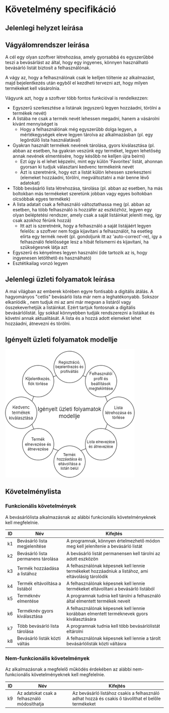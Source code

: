 # Követelmény specifikáció

## Jelenlegi helyzet leírása

## Vágyálomrendszer leírása

A cél egy olyan szoftver létrehozása, amely gyorsabbá és egyszerűbbé teszi a bevásárlást az által, hogy egy ingyenes, könnyen használható bevásárló listát biztosít a felhasználónak.

A vágy az, hogy a felhasználónak csak le kelljen töltenie az alkalmazást, majd bejelentkezés után egyből el kezdheti tervezni azt, hogy milyen termékeket kell vásárolnia.

Vágyunk azt, hogy a szoftver több fontos funkcióval is rendelkezzen:

- Egyszerű szerkesztése a listának (egyszerű legyen hozzáadni, törölni a termékek nevét)
- A listába ne csak a termék nevét lehessen megadni, hanem a vásárolni kívánt mennyiséget is
  - Hogy a felhasználónak még egyszerűbb dolga legyen, a mértékegységek eleve legyen tárolva az alkalmazásban (pl. egy legördülő lista használatával)
- Gyakran használt termékek nevének tárolása, gyors kiválasztása (pl. abban az esetben, ha gyakran veszünk egy terméket, legyen lehetőség annak nevének elmentésére, hogy később ne kelljen újra beírni)
  - Ezt úgy is el lehet képzelni, mint egy külön 'Favorites' listát, ahonnan gyorsan ki tudjuk választani kedvenc termékeink nevét
  - Azt is szeretnénk, hogy ezt a listát külön lehessen szerkeszteni (elemeket hozzáadni, törölni, megváltoztatni a már benne lévő adatokat)
- Több bevásárló lista létrehozása, tárolása (pl. abban az esetben, ha más boltokban más termékeket szeretünk jobban vagy egyes boltokban olcsóbbak egyes termékek)
- A lista adatait csak a felhasználó változtathassa meg (pl. abban az esetben, ha több felhasználó is hozzáfér az eszközhöz, legyen egy olyan beléptetési rendszer, amely csak a saját listáinkat jeleníti meg, így csak azokhoz férünk hozzá)
  - Itt azt is szeretnénk, hogy a felhasználó a saját listájáért legyen felelős: a szoftver nem fogja kijavítani a felhasználót, ha esetleg elírta egy termék nevét (pl. gondoljunk itt az 'auto-correct'-re), így a felhasználó felelőssége lesz a hibát felismerni és kijavítani, ha szükségesnek látja azt
- Egyszerű és kényelmes legyen használni (ide tartozik az is, hogy ingyenesen letölthető és használható)
- Esztétikailag vonzó legyen

## Jelenlegi üzleti folyamatok leírása
A mai világban az emberek körében egyre fontisabb a digitális átálás. A hagyományos "cetlis" bevásárló lista már nem a leghatékonyabb. Sokszor elkanlódik , nem tudjuk mi az ami már megvan a listáról vagy összekeverhetjük a listáinkat. Ezért tartjuk fontosnak a digitális bevásárlólistát. Így sokkal könnyebben tudják rendszerezni a listáikat és követni annak aktualitását. A lista és a hozzá adott elemeket lehet hozzáadni, átnevezni és törölni.

## Igényelt üzleti folyamatok modellje

![modell](UML/igenyelt_folyamatok/Igenyelt_folyamatok.drawio.png)

## Követelménylista

### Funkcionális követelmények

A bevásárlólista alkalmazásnak az alábbi funkcionális követelményeknek kell megfelelnie.

| ID | Név | Kifejtés |
|----|-----|----------|
| k1 | Bevásárló lista megjelenítése | A programnak, könnyen értelmezhető módon meg kell jelenítenie a bevásárló listát|
| k2 | Bevásárló lista permanens tárolása | A bevásárló listát permanensen kell tárolni az adott eszközön |
| k3 | Termék hozzáadása a listához | A felhasználónak képesnek kell lennie termékeket hozzáadniuk a listához, ami eltávolásig tárolódik |
| k4 | Termék eltávolítása a listából | A felhasználónak képesnek kell lennie termékeket eltávolítani a bevásárló listából |
| k5 | Terméknév elmentése | A programnak tudnia kell tárolni a felhasználó által elmentett termékek neveit |
| k6 | Terméknév gyors kiválasztása | A felhasználónak képesnek kell lennie korábban elmentett terméknevek gyors kiválasztására |
| k7 | Több bevásárló lista tárolása | A programnak tudnia kell több bevásárlólistát eltárolni |
| k8 | Bevásárló listák közti váltás | A felhasználónak képesnek kell lennie a tárolt bevásárlólisták közti váltásra |

### Nem-funkcionális követelmények

Az alkalmazásnak a megfelelő működés érdekében az alábbi nem-funkcionális követelményeknek kell megfelelnie.

| ID | Név | Kifejtés |
|----|-----|----------|
| k9 | Az adatokat csak a felhasználó módosíthatja | Az bevásárló listához csakis a felhasználó adhat hozzá és csakis ő távolíthat el belőle termékeket |